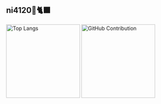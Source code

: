 ## ni4120💎🐈‍⬛
<div align="left">
  <img alt="Top Langs" height="200px" src="https://github-profile-summary-cards.vercel.app/api/cards/most-commit-language?username=ni4120&theme=algolia&bg_color=0d1117&hide_border=true&rank_icon=github&title_color=00aaff&text_color=c9d1d9"" />
   <img alt="GitHub Contribution" height="200px" src="https://github-readme-stats.vercel.app/api?username=ni4120&theme=github_dark&bg_color=0d1117&hide_border=true&rank_icon=github&title_color=00aaff&text_color=c9d1d9" />
</div>
